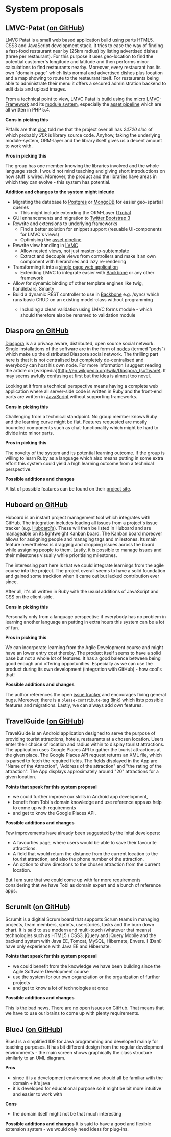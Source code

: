 # System proposals

## LMVC-Patat ([on GitHub](https://github.com/scandio/lmvc-patat))

LMVC Patat is a small web based application build using parts HTML5, CSS3 and JavaScript development stack.
It tries to ease the way of finding a fast-food restaurant near by (25km radius) by listing advertised dishes (three per restaurant). For this purpose it uses geo-location to find the potential customer's longitude and latitude and then performs minor calculations to find restaurants nearby.
Moreover, every restaurant has its own "domain-page" which lists normal and advertised dishes plus location and a map showing to route to the restaurant itself. For restaurants being able to administrate their menu it offers a secured administration backend to edit data and upload images.

From a technical point to view, LMVC Patat is build using the micro [LMVC-Framework](https://github.com/scandio/lmvc) and its [module system](https://github.com/scandio/lmvc-modules), especially the [asset pipeline](https://github.com/scandio/lmvc-modules/tree/master/lib/Scandio/lmvc/modules/assetpipeline) which are all written in PHP 5.4.

**Cons in picking this**

Pitfalls are that [cloc](http://cloc.sourceforge.net/) told me that the project over all has *24720 sloc* of which probably *20k* is library source code. Anyhow, taking the underlying module-system, ORM-layer and the library itself gives us a decent amount to work with.

**Pros in picking this**

The group has one member knowing the libraries involved and the whole language stack. I would not mind teaching and giving short introductions on how stuff is wired. Moreover, the product and the libraries have areas in which they can evolve - this system has potential.

**Addition and changes to the system might inlcude**

* Migrating the database to [Postgres](http://www.postgresql.org/) or [MongoDB](http://www.mongodb.org/) for easier geo-spartial queries
   * This might include extending the ORM-Layer ([Troba](https://github.com/scandio/troba))
* GUI enhancements and migration to [Twitter Bootstrap 3](http://getbootstrap.com/)
* Rewrite and extensions to underlying frameworks
   * Find a better solution for snippet support (resuable UI-components for LMVC's views)
   * Optimising the [asset pipeline](https://github.com/scandio/lmvc-modules/tree/master/lib/Scandio/lmvc/modules/assetpipeline)
* Rewrite view handling in [LVMC](https://github.com/scandio/lmvc)
   * Allow nested views, not just master-to-subtemplate
   * Extract and decouple views from controllers and make it an own component with hierarchies and lazy re-rendering
* Transforming it into a [single page web application](https://en.wikipedia.org/wiki/Single-page_application)
   * Extending LMVC to integrate easier with [Backbone](http://backbonejs.org/) or any other framework
* Allow for dynamic binding of other template engines like twig, handlebars, Smarty
* Build a dynamic REST controller to use in [Backbone](http://backbonejs.org/#Sync) e.g. /sync/<ModelClass> which runs basic CRUD on an existing model-class without programming
   * Including a clean validation using LMVC forms module - which should therefore also be renamed to validation module

## Diaspora [on GitHub](https://github.com/diaspora/diaspora)

[Diaspora](https://joindiaspora.com/) is a a privacy aware, distributed, open source social network. Single installations of the software are in the form of [nodes](http://podupti.me/) (termed "pods") which make up the distributed Diaspora social network. The thrilling part here is that it is not centralised but completely de-centralised and everybody can host his own node.
For more information I suggest reading the article on [wikipedia](http://en.wikipedia.org/wiki/Diaspora_(software). It may seems awfully confusing at first but the idea is almost too novel.

Looking at it from a technical perspective means having a complete web application where all server-side code is written in Ruby and the front-end parts are written in [JavaScript](https://github.com/diaspora/diaspora/tree/develop/app/assets/javascripts) without supporting frameworks.

**Cons in picking this**

Challenging from a technical standpoint. No group member knows Ruby and the learning curve might be flat. Features requested are mostly boundled components such as chat-functionality which might be hard to divide into minor parts.

**Pros in picking this**

The novelty of the system and its potential learning outcome. If the group is willing to learn Ruby as a language which also means putting in some extra effort this system could yield a high learning outcome from a technical perspective.

**Possible additions and changes**

A list of possible features can be found on their [project site](https://wiki.diasporafoundation.org/Known_Issues_and_Feature_Requests).

## Huboard [on GitHub](https://github.com/rauhryan/huboard)

Huboard is an instant project management tool which integrates with GitHub. The integration includes loading all issues from a project's issue tracker (e.g. [Huboard's](https://github.com/rauhryan/huboard/issues)). These will then be listed in Huboard and are manageable on its lightweight Kanban board. The Kanban board moreover allows for assigning people and managing tags and milestones. Its main feature nevertheless is dragging and dropping issues across the board while assigning people to them. Lastly, it is possible to manage issues and their milestones visually while prioritising milestones.

The interessing part here is that we could integrate learnings from the agile course into the project. The project overall seems to have a solid foundation and gained some tracktion when it came out but lacked contribution ever since.

After all, it's all written in Ruby with the usual additions of JavaScript and CSS on the client-side.

**Cons in picking this**

Personally only from a language perspective if everybody has no problem in learning another language an putting in extra hours this system can be a lot of fun.

**Pros in picking this**

We can incorporate learning from the Agile Development course and might have an lower entry cost thereby. The product itself seems to have a solid base but not a whole lot of features. It has a good balence between being good enough and offering opportunities. Especially as we can use the product during its own development (integration with GitHub) - how cool's that!

**Possible additions and changes**

The author references the open [issue tracker](https://github.com/rauhryan/huboard/issues) and encourages fixing general bugs. Moreover, there is a `please-contribute`-tag ([link](https://github.com/rauhryan/huboard/issues?labels=Please+contribute&page=1&state=open)) which lists possible features and migrations. Lastly, we can always add own features.

## TravelGuide ([on GitHub](https://github.com/bhagya85/TravelGuide))

TravelGuide is an Android application designed to serve the purpose of providing tourist attractions, hotels, restaurants at a chosen location.
Users enter their choice of location and radius within to display tourist attractions. The application uses Google Places API to gather the tourist attractions at the given place. The Google Places API request returns an XML file, which is parsed to fetch the required fields. The fields displayed in the App are "Name of the Attraction", "Address of the attraction" and "the rating of the attraction". The App displays approximately around "20" attractions for a given location.

**Points that speak for this system proposal**

* we could further improve our skills in Android app development,
* benefit from Tobi's domain knowledge and use reference apps as help to come up with requirements
* and get to know the Google Places API.

**Possible additions and changes**

Few improvements have already been suggested by the inital developers:
- A favourties page, where users would be able to save their favourite attractions.
- A field that would return the distance from the current location to the tourist attraction, and also the phone number of the attraction.
- An option to show directions to the chosen attraction from the current location.

But I am sure that we could come up with far more requirements considering that we have Tobi as domain expert and a bunch of reference apps.

## ScrumIt ([on GitHub](https://github.com/ti-dev/Scrum-it))

ScrumIt is a digitial Scrum board that supports Scrum teams in managing projects, team members, sprints, userstories, tasks and the burn down chart.
It is said to use modern and multi-touch (whatever that means) technologies such as HTML5 / CSS3, jQuery and jQuery Mobile and the backend system with Java EE, Tomcat, MySQL, Hibernate, Envers. I (Dani) have only experience with Java EE and Hibernate.

**Points that speak for this system proposal**

* we could benefit from the knowledge we have been building since the Agile Software Development course
* use the system for our own organziation or the organization of further projects
* and get to know a lot of technologies at once

**Possible additions and changes**

This is the bad news. There are no open issues on GitHub. That means that we have to use our brains to come up with plenty requirements.

## BlueJ ([on GitHub](https://github.com/neomatrix369/BlueJ))

BlueJ is a simplified IDE for Java programming and developed mainly for teaching purposes. It has bit different design from the regular development
environments - the main screen shows graphically the class structure similarly to an UML diagram.

**Pros**

* since it is a development environment we should all be familiar with the domain + it's java
* it is developed for educational purpose so it might be bit more intuitive and easier to work with

**Cons**

* the domain itself might not be that much interesting

**Possible additions and changes**
It is said to have a good and flexible extension system - we would only need ideas for plug-ins.
